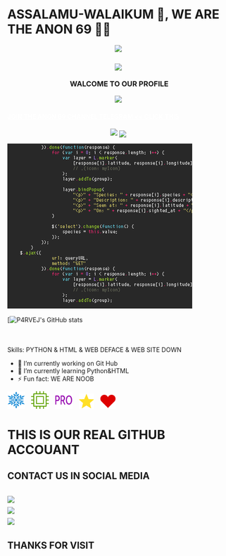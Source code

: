 <h1>ASSALAMU-WALAIKUM  👋, WE ARE THE ANON 69 👾🚀</h1>
<p align="center"><img src="https://img.shields.io/badge/WE%20WORK FOR - BANGLADESH-green?colorA=%23ff0000&colorB=%23017e40&style=flat-square">

<h3 align="center">

<img src="https://emoji.discord.st/emojis/768b108d-274f-4f44-a634-8477b16efce7.gif" width="25">

&nbsp; WALCOME TO OUR PROFILE&nbsp;

<img src="https://emoji.discord.st/emojis/768b108d-274f-4f44-a634-8477b16efce7.gif" width="25">



#### <a style = "color:#FFFFFF" href="https://t.me/THEANON69" target="_blank" size="6">JOIN THE ANON 69 CHANNEL TELEGRAM << CLICK THIS</a>

<p align="center"><img src="https://img.shields.io/badge/WE%20WE WORK FOR BANGLADESH AND THE MUSLIMS OF THE WORLD - আমরা বাংলাদেশ এবং বিশ্বের মুসলমানদের জন্য কাজ করি-green?colorA=%23ff0000&colorB=%23017e40&style=flat-square">
    

<img align="center" src="https://github-readme-stats.anuraghazra1.vercel.app/api/top-langs/?username=CRAZY-ESX&layout=compact&theme=chartreuse-dark" />

![Alt text](https://github.com/MRVIVEK-CODER/Decompiler/raw/main/106824690-8dd73a00-66ad-11eb-89e2-53e13ac6f594.gif)

[![P4RVEJ's GitHub stats](https://github-readme-stats.vercel.app/api?username=CRAZY-ESX&show_icons=true&theme=chartreuse-dark)  
<br/>
<br/>
<br/>
Skills: PYTHON & HTML & WEB DEFACE & WEB SITE DOWN 

- 🔭 I’m currently working on Git Hub 
- 🌱 I’m currently learning Python&HTML 
- ⚡ Fun fact: WE ARE NOOB

<a href='https://archiveprogram.github.com/'><img src='https://raw.githubusercontent.com/acervenky/animated-github-badges/master/assets/acbadge.gif' width='40' height='40'></a> <a href='https://docs.github.com/en/developers'><img src='https://raw.githubusercontent.com/acervenky/animated-github-badges/master/assets/devbadge.gif' width='40' height='40'></a> <a href='https://github.com/pricing'><img src='https://raw.githubusercontent.com/acervenky/animated-github-badges/master/assets/pro.gif' width='40' height='40'></a> <a href='https://stars.github.com/'><img src='https://raw.githubusercontent.com/acervenky/animated-github-badges/master/assets/starbadge.gif' width='35' height='35'></a> <a href='https://docs.github.com/en/github/supporting-the-open-source-community-with-github-sponsors'><img src='https://raw.githubusercontent.com/acervenky/animated-github-badges/master/assets/sponsorbadge.gif' width='35' height='35'></a> 








</p>







<h1> THIS IS OUR REAL GITHUB ACCOUANT<h5/>
<h2>CONTACT US IN SOCIAL MEDIA<h2/>

[![](https://img.shields.io/badge/Github-black?logo=Github&logoColor=red&labelColor=black)](https://github.com/CRAZY-ESX) <br>
[![](https://img.shields.io/badge/Facebook-black?logo=Facebook&logoColor=red&labelColor=blue)](https://www.facebook.com/ITZSYNTAX) <br>
[![](https://img.shields.io/badge/Telegram-black?logo=Telegram&logoColor=blue&labelColor=black)](https://www.t.me/CRAZY_ESX) <br>

<h2> THANKS FOR VISIT <h2\>
